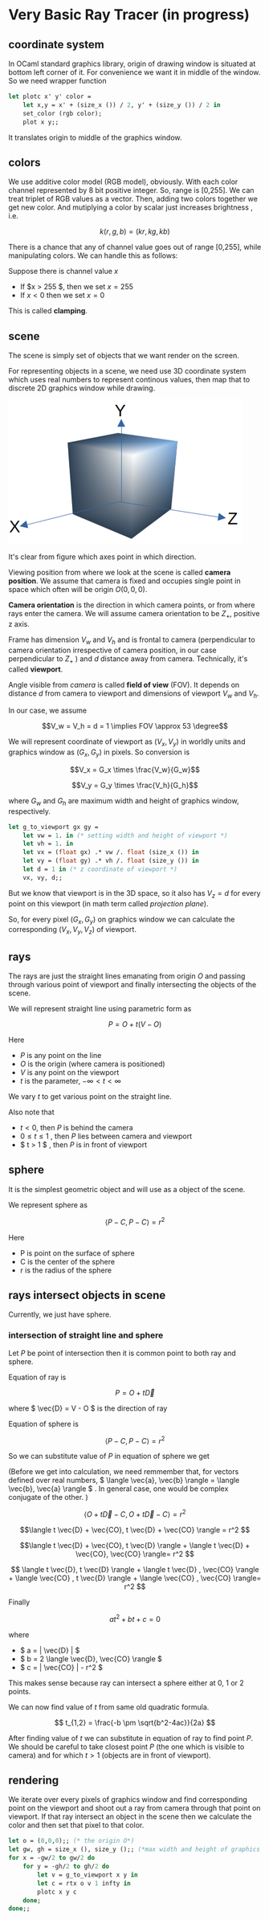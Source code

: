 # Very Basic Ray Tracer (in progress)

## coordinate system

In OCaml standard graphics library, origin of drawing window is situated at bottom left corner of it. For convenience we want it in middle of the window. So we need wrapper function 

```Ocaml
let plotc x' y' color =
    let x,y = x' + (size_x ()) / 2, y' + (size_y ()) / 2 in 
    set_color (rgb color);
    plot x y;;
```
It translates origin to middle of the graphics window.

## colors

We use additive color model (RGB model), obviously.
With each color channel represented by 8 bit positive integer. So, range is [0,255]. We can treat triplet of RGB values as a vector. Then, adding two colors together we get new color. And mutiplying a color by scalar just increases brightness , i.e.

$$k (r, g, b) = (kr, kg, kb) $$

There is a chance that any of channel value goes out of range [0,255], while manipulating colors. We can handle this as follows:

Suppose there is channel value $x$
- If $x > 255 $,
 then we set $x = 255$
- If $x <0$ then we set $x = 0$ 

This is called **clamping**.

## scene

The scene is simply set of objects that we want render on the screen.

For representing objects in a scene, we need use 3D coordinate system which uses real numbers to represent  continous values, then map that to discrete 2D graphics window while drawing.

![3D cordinate](./figs/3Dcoodinate.png)

It's clear from figure which axes point in which direction.

Viewing position from where we look at the scene is called **camera position**. We assume that camera is fixed and occupies single point in space which often will be origin $O(0,0,0)$. 

**Camera orientation** is the direction in which camera points, or from where rays enter the camera. We will assume camera orientation to be $Z_+$, positive z axis. 

Frame has dimension $V_w$ and $V_h$ and is frontal to camera (perpendicular to camera orientation irrespective of camera position, in our case perpendicular to $Z_+$ ) and $d$ distance away from camera.
Technically, it's called **viewport**.

Angle visible from *camera* is called **field of view** (FOV). It depends on distance $d$ from camera to viewport and dimensions of viewport $V_w$ and $V_h$. 

In our case, we assume 

$$V_w = V_h = d = 1 \implies FOV \approx 53 \degree$$ 

We will represent coordinate of viewport as $(V_x,V_y)$ in worldly units and graphics window as $(G_x,G_y)$ in pixels.
So conversion is 

$$V_x = G_x \times \frac{V_w}{G_w}$$

$$V_y = G_y \times \frac{V_h}{G_h}$$

where $G_w$ and $G_h$ are maximum width and height of graphics window, respectively.

```OCaml
let g_to_viewport gx gy =
    let vw = 1. in (* setting width and height of viewport *)
    let vh = 1. in
    let vx = (float gx) .* vw /. float (size_x ()) in 
    let vy = (float gy) .* vh /. float (size_y ()) in 
    let d = 1 in (* z coordinate of viewport *)
    vx, vy, d;;
```

But we know that viewport is in the 3D space, so it also has $V_z = d$ for every point on this viewport (in math term called *projection plane*).

So, for every pixel  $(G_x, G_y)$ on graphics window we can calculate the corresponding $(V_x,V_y,V_z)$ of viewport.

## rays

The rays are just the straight lines emanating from origin $O$ and passing through various point of viewport and finally intersecting the objects of the scene.

We will represent straight line using parametric form as 

$$P = O + t(V-O) $$

Here
- $P$ is any point on the line
- $O$ is the origin (where camera is positioned)
- $V$ is any point on the viewport
- $t$ is the parameter, $-\infty < t < \infty$ 

We vary $t$ to get various point on the straight line.

Also note that
- $t < 0$, then $P$ is behind the camera
- $0 \leq t \leq 1$ , then $P$ lies between camera and viewport
- $ t > 1 $ , then $P$ is in front of viewport 

## sphere 

It is the simplest geometric object and will use as a object of the scene.

We represent sphere as 

$$\langle P - C, P - C  \rangle = r^2 $$

Here
- P is point on the surface of sphere
- C is the center of the sphere
- r is the radius of the sphere

## rays intersect objects in scene

Currently, we just have sphere.

### intersection of straight line and sphere

Let $P$ be point of intersection then it is common point to both ray and sphere.

Equation of ray is 

$$P = O + t \vec{D} $$

where $ \vec{D} = V - O $ is the direction of ray

Equation of sphere is

$$ \langle P - C, P - C  \rangle = r^2 $$

So we can substitute value of $P$ in equation of sphere we get

(Before we get into calculation, we need remmember that, for vectors defined over real numbers, $ \langle \vec{a}, \vec{b} \rangle = \langle \vec{b}, \vec{a} \rangle $ . In general case, one would be complex conjugate of the other. )

$$ \langle O + t \vec{D} - C , O + t \vec{D} - C \rangle = r^2 $$

$$\langle t \vec{D} + \vec{CO}, t \vec{D} + \vec{CO} \rangle = r^2 $$

$$\langle t \vec{D} + \vec{CO}, t \vec{D} \rangle + \langle t \vec{D} + \vec{CO}, \vec{CO} \rangle= r^2 
$$

$$ \langle t \vec{D}, t \vec{D} \rangle + \langle t \vec{D} , \vec{CO} \rangle + \langle \vec{CO} , t \vec{D} \rangle + \langle \vec{CO} , \vec{CO} \rangle= r^2 $$

Finally

$$at^2 + bt + c = 0 $$

where 
- $ a = \| \vec{D} \| $
- $ b = 2 \langle \vec{D}, \vec{CO} \rangle $
- $ c = \| \vec{CO} \| - r^2 $

This makes sense because ray can intersect a sphere either at 0, 1 or 2 points.

We can now find value of $t$ from same old quadratic formula.

$$ t_{1,2} = \frac{-b \pm \sqrt{b^2-4ac}}{2a} $$

After finding value of $t$ we can substitute in equation of ray to find point $P$. We should be careful to take  closest point $P$ (the one which is visible to camera) and for which $t > 1$ (objects are in front of viewport).

## rendering

We iterate over every pixels of graphics window and find corresponding point on the viewport and shoot out a ray from camera through that point on viewport. If that ray intersect an object in the scene then we calculate the color and then set that pixel to that color.

```Ocaml
let o = (0,0,0);; (* the origin O*)
let gw, gh = size_x (), size_y ();; (*max width and height of graphics window *)
for x = -gw/2 to gw/2 do 
    for y = -gh/2 to gh/2 do 
        let v = g_to_viewport x y in
        let c = rtx o v 1 infty in 
        plotc x y c
    done;
done;;
```
